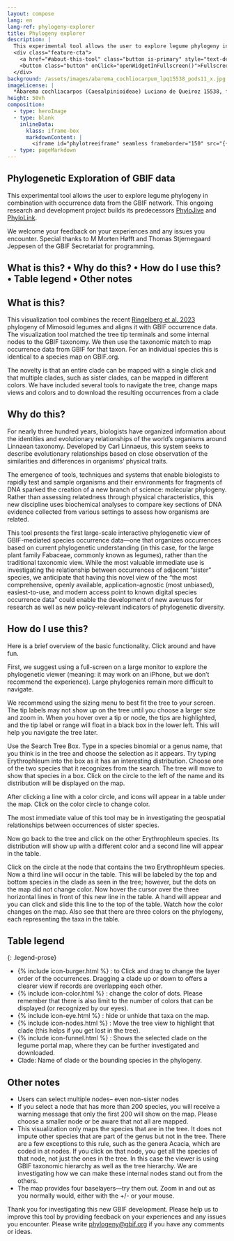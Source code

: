 ```yaml
---
layout: compose
lang: en
lang-ref: phylogeny-explorer
title: Phylogeny explorer
description: |
  This experimental tool allows the user to explore legume phylogeny in combination with occurrence data from the GBIF network. This ongoing research and development project builds its predecessors [PhyloJive](https://doi.org/10.1093/bioinformatics/btu024) and [PhyloLink](https://doi.org/10.1093/bioinformatics/bty792)
  <div class="feature-cta">
    <a href="#about-this-tool" class="button is-primary" style="text-decoration: none;">Learn more</a>
    <button class="button" onClick="openWidgetInFullscreen()">Fullscreen</button>
  </div>
background: /assets/images/abarema_cochliocarpum_lpq15538_pods11_x.jpg
imageLicense: |
  *Abarema cochliacarpos (Caesalpinioideae) Luciano de Queiroz 15538, fruit pods, photo Colin Hughes*
height: 50vh
composition: 
  - type: heroImage
  - type: blank
    inlineData: 
      klass: iframe-box
      markdownContent: |
        <iframe id="phylotreeiframe" seamless frameborder="150" src="{{ site.phylo.tool }}/explore?explore={{ site.url | url_encode}}{{ site.phylogony.treePath | url_encode}}&template={{ site.url | url_encode}}{{ site.phylo.template | url_encode}}" height = '790' width="1370" style="height: calc(100vh - 68px);" scrolling='yes' ></iframe> 
  - type: pageMarkdown
---
```


<script>
  var elem = document.getElementById("phylotreeiframe");
  function setIframeTree(name) {
    var treeOptions = {{ site.data.phylogony.trees | jsonify }};
    const queryString = window.location.search;
    const urlParams = new URLSearchParams(queryString);
    var tree = urlParams.get('tree');
    const treePath = treeOptions[name || tree] || "{{ site.phylo.treePath }}";
    const src = "{{ site.phylo.tool }}/explore?explore={{ site.url | url_encode}}" + encodeURIComponent(treePath) + "&template={{ site.url | url_encode}}{{ site.phylo.template | url_encode}}";
    elem.src = src;
  }
  setIframeTree();

  function openWidgetInFullscreen() {
    if (elem.requestFullscreen) {
      elem.requestFullscreen();
    } else if (elem.webkitRequestFullscreen) { /* Safari */
      elem.webkitRequestFullscreen();
    } else if (elem.msRequestFullscreen) { /* IE11 */
      elem.msRequestFullscreen();
    }
  }
</script>

## Phylogenetic Exploration of GBIF data
This experimental tool allows the user to explore legume phylogeny in combination with occurrence data from the GBIF network. This ongoing research and development project builds its predecessors [PhyloJive](https://doi.org/10.1093/bioinformatics/btu024) and [PhyloLink](https://doi.org/10.1093/bioinformatics/bty792).

We welcome your feedback on your experiences and any issues you encounter. Special thanks to M Morten Høfft and Thomas Stjernegaard Jeppesen of the GBIF Secretariat for programming.

## What is this? • Why do this? • How do I use this? • Table legend • Other notes  


## What is this?
This visualization tool combines the recent [Ringelberg et al. 2023](https://www.science.org/doi/10.1126/sciadv.ade4954) phylogeny of Mimosoid legumes and aligns it with GBIF occurrence data. The visualization tool matched the tree tip terminals and some internal nodes to the GBIF taxonomy. We then use the taxonomic match to map occurrence data from GBIF for that taxon. For an individual species this is identical to a species map on GBIF.org. 

The novelty is that an entire clade can be mapped with a single click and that multiple clades, such as sister clades, can be mapped in different colors.  We have included several tools to navigate the tree, change maps views and colors and to download the resulting occurrences from a clade

## Why do this?
For nearly three hundred years, biologists have organized information about the identities and evolutionary relationships of the world’s organisms around Linnaean taxonomy. Developed by Carl Linnaeus, this system seeks to describe evolutionary relationships based on close observation of the similarities and differences in organisms’ physical traits.

The emergence of tools, techniques and systems that enable biologists to rapidly test and sample organisms and their environments for fragments of DNA sparked the creation of a new branch of science: molecular phylogeny. Rather than assessing relatedness through physical characteristics, this new discipline uses biochemical analyses to compare key sections of DNA evidence collected from various settings to assess how organisms are related. 

This tool presents the first large-scale interactive phylogenetic view of GBIF-mediated species occurrence data—one that organizes occurrences based on current phylogenetic understanding (in this case, for the large plant family Fabaceae, commonly known as legumes), rather than the traditional taxonomic view. While the most valuable immediate use is investigating the relationship between occurrences of adjacent “sister” species, we anticipate that having this novel view of the “the most comprehensive, openly available, application-agnostic (most unbiased), easiest-to-use, and modern access point to known digital species occurrence data” could enable the development of new avenues for research as well as new policy-relevant indicators of phylogenetic diversity.

## How do I use this?
Here is a brief overview of the basic functionality. Click around and have fun.

First, we suggest using a full-screen on a large monitor to explore the phylogenetic viewer (meaning: it may work on an iPhone, but we don’t recommend the experience). Large phylogenies remain more difficult to navigate.

We recommend using the sizing menu to best fit the tree to your screen. The tip labels may not show up on the tree until you choose a larger size and zoom in.
When you hover over a tip or node, the tips are highlighted, and the tip label or range will float in a black box in the lower left. This will help you navigate the tree later. 

Use the Search Tree Box. Type in a species binomial or a genus name, that you think is in the tree and choose the selection as it appears. Try typing Erythrophleum into the box as it has an interesting distribution.  Choose one of the two species that it recognizes from the search. The tree will move to show that species in a box. Click on the circle to the left of the name and its distribution will be displayed on the map. 

After clicking a line with a color circle, and icons will appear in a table under the map. Click on the color circle to change color.

The most immediate value of this tool may be in investigating the geospatial relationships between occurrences of sister species. 

Now go back to the tree and click on the other Erythrophleum species. Its distribution will show up with a different color and a second line will appear in the table.

Click on the circle at the node that contains the two Erythrophleum species. Now a third line will occur in the table. This will be labeled by the top and bottom species in the clade as seen in the tree; however, but the dots on the map did not change color. Now hover the cursor over the three horizontal lines in front of this new line in the table. A hand will appear and you can click and slide this line to the top of the table. Watch how the color changes on the map. Also see that there are three colors on the phylogeny, each representing the taxa in the table.

## Table legend

{: .legend-prose}
- {% include icon-burger.html %} : to Click and drag to change the layer order of the occurrences. Dragging a clade up or down to offers a clearer view if records are overlapping each other.
- {% include icon-color.html %} : change the color of dots. Please remember that there is also limit to the number of colors that can be displayed (or recognized by our eyes).
- {% include icon-eye.html %} : hide or unhide that taxa on the map.
- {% include icon-nodes.html %} : Move the tree view to highlight that clade (this helps if you get lost in the tree).
- {% include icon-funnel.html %} : Shows the selected clade on the legume portal map, where they can be further investigated and downloaded.
- Clade: Name of clade or the bounding species in the phylogeny.

## Other notes
- Users can select multiple nodes– even non-sister nodes  
-	If you select a node that has more than 200 species, you will receive a warning message that only the first 200 will show on the map. Please choose a smaller node or be aware that not all are mapped. 
-	This visualization only maps the species that are in the tree. It does not impute other species that are part of the genus but not in the tree. There are a few exceptions to this rule, such as the genera Acacia, which are coded in at nodes. If you click on that node, you get all the species of that node, not just the ones in the tree. In this case the viewer is using GBIF taxonomic hierarchy as well as the tree hierarchy. We are investigating how we can make these internal nodes stand out from the others.
-	The map provides four baselayers—try them out. Zoom in and out as you normally would, either with the +/- or your mouse.



Thank you for investigating this new GBIF development. Please help us to improve this tool by providing feedback on your experiences and any issues you encounter. Please write phylogeny@gbif.org if you have any comments or ideas.


